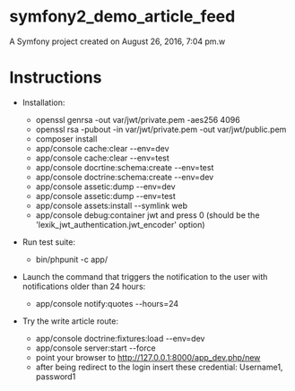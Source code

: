symfony2_demo_article_feed
==========================

A Symfony project created on August 26, 2016, 7:04 pm.w
 
Instructions
============ 
 - Installation:
   - openssl genrsa -out var/jwt/private.pem -aes256 4096
   - openssl rsa -pubout -in var/jwt/private.pem -out var/jwt/public.pem
   - composer install
   - app/console cache:clear --env=dev
   - app/console cache:clear --env=test
   - app/console docrtine:schema:create --env=test
   - app/console doctrine:schema:create --env=dev
   - app/console assetic:dump --env=dev
   - app/console assetic:dump --env=test
   - app/console assets:install --symlink web
   - app/console debug:container jwt and press 0 (should be the 'lexik_jwt_authentication.jwt_encoder' option)

   
 - Run test suite: 
   - bin/phpunit -c app/
   
 - Launch the command that triggers the notification to the user with notifications older than 24 hours: 
   - app/console notify:quotes --hours=24
   
 - Try the write article route:
   - app/console doctrine:fixtures:load --env=dev
   - app/console server:start --force
   - point your browser to http://127.0.0.1:8000/app_dev.php/new
   - after being redirect to the login insert these credential: Username1, password1